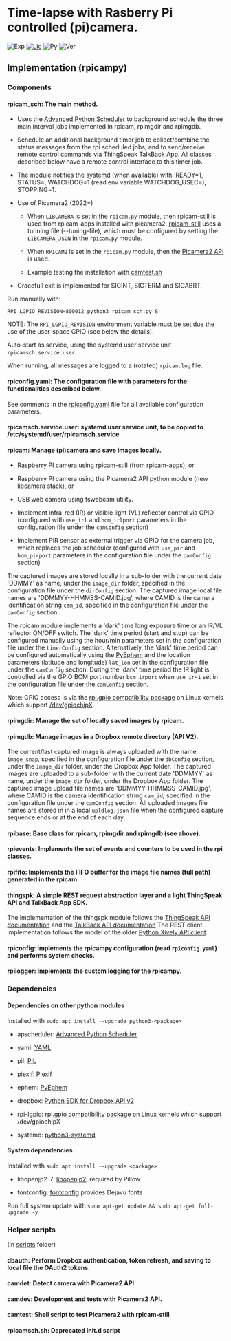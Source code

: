 # Time-lapse with Rasberry Pi controlled (pi)camera.

![Exp](https://img.shields.io/badge/Dev-Experimental-orange.svg)
[![Lic](https://img.shields.io/badge/License-Apache2.0-green)](http://www.apache.org/licenses/LICENSE-2.0)
![Py](https://img.shields.io/badge/Python-3.12+-green)
![Ver](https://img.shields.io/badge/Version-7.0-blue)

## Implementation (rpicampy)

### Components

#### rpicam_sch:  The main method. 

- Uses the [Advanced Python Scheduler](http://apscheduler.readthedocs.org/en/latest/) to background schedule the three main interval jobs implemented in rpicam, rpimgdir and rpimgdb. 

- Schedule an additional background timer job to collect/combine the status messages from the rpi scheduled jobs, and to send/receive remote control commands via ThingSpeak TalkBack App. All classes described below have a remote control interface to this timer job.

- The module notifies the [systemd](https://www.freedesktop.org/software/systemd/python-systemd/) (when available) with: READY=1, STATUS=, WATCHDOG=1 (read env variable WATCHDOG_USEC=), STOPPING=1.

- Use of Picamera2 (2022+)
  - When `LIBCAMERA` is set in the `rpicam.py` module, then rpicam-still is used from rpicam-apps installed with picamera2.
[rpicam-still](https://www.raspberrypi.com/documentation/computers/camera_software.html#rpicam-still) uses a tunning file (--tuning-file), which must be configured by setting the `LIBCAMERA_JSON` in the `rpicam.py` module.

  - When `RPICAM2` is set in the `rpicam.py` module, then the [Picamera2 API](https://datasheets.raspberrypi.com/camera/picamera2-manual.pdf) is used.

  - Example testing the installation with [camtest.sh](./scripts/camtest.sh)

- Gracefull exit is implemented for SIGINT, SIGTERM and SIGABRT.

Run manually with: 
```
RPI_LGPIO_REVISION=800012 python3 rpicam_sch.py &
```
NOTE: The `RPI_LGPIO_REVISION` environment variable must be set due the use of the user-space GPIO (see below the details).

Auto-start as service, using the systemd user service unit `rpicamsch.service.user`.

When running, all messages are logged to a (rotated) `rpicam.log` file.

#### rpiconfig.yaml:	The configuration file with parameters for the functionalities described below.

See comments in the [rpiconfig.yaml](./rpiconfig.yaml) file for all available configuration parameters.

#### rpicamsch.service.user: systemd user service unit, to be copied to /etc/systemd/user/rpicamsch.service

#### rpicam:	Manage (pi)camera and save images locally.

- Raspberry PI camera using rpicam-still (from rpicam-apps), or

- Raspberry PI camera using the Picamera2 API python module (new libcamera stack), or

- USB web camera using fswebcam utility. 

- Implement infra-red (IR) or visible light (VL) reflector control via GPIO (configured with `use_irl` and `bcm_irlport` parameters in the configuration file under the `camConfig` section)

- Implement PIR sensor as external trigger via GPIO for the camera job, which replaces the job scheduler (configured with `use_pir` and `bcm_pirport` parameters in the configuration file under the `camConfig` section)

The captured images are stored locally in a sub-folder with the current date 'DDMMY' as name, under the `image_dir` folder, specified in the configuration file under the `dirConfig` section.
The captured image local file names are 'DDMMYY-HHMMSS-CAMID.jpg', where CAMID is the camera identification string `cam_id`, specified in the configuration file under the `camConfig` section.

The rpicam module implements a 'dark' time long exposure time or an IR/VL reflector ON/OFF switch. 
The 'dark' time period (start and stop) can be configured manually using the hour/min parameters set in the configuration file under the `timerConfig` section.
Alternatively, the 'dark' time period can be configured automatically using the [PyEphem](http://rhodesmill.org/pyephem/) 
and the location parameters (latitude and longitude) `lat_lon` set in the configuration file under the `camConfig` section.
During the 'dark' time period the IR light is controlled via the GPIO BCM port number `bcm_irport` when `use_ir=1` set in the configuration file under the `camConfig` section.

Note: GPIO access is via the [rpi.gpio compatibility package](https://rpi-lgpio.readthedocs.io/en/latest/index.html) on Linux kernels which support [/dev/gpiochipX](https://www.thegoodpenguin.co.uk/blog/stop-using-sys-class-gpio-its-deprecated/).

#### rpimgdir:	Manage the set of locally saved images by rpicam.  

#### rpimgdb:	Manage images in a Dropbox remote directory (API V2).

The current/last captured image is always uploaded with the name `image_snap`, specified in the configuration file under the `dbConfig` section,
under the `image_dir` folder, under the Dropbox App folder.
The captured images are uploaded to a sub-folder with the current date 'DDMMYY' as name, under the `image_dir` folder, under the Dropbox App folder.
The captured image upload file names are 'DDMMYY-HHMMSS-CAMID.jpg', where CAMID is the camera identification string `cam_id`, specified in the configuration file under the `camConfig` section.
All uploaded images file names are stored in in a local `upldlog.json` file when the configured capture sequence ends or at the end of each day.

#### rpibase:	Base class for rpicam, rpimgdir and rpimgdb (see above).

#### rpievents:	Implements the set of events and counters to be used in the rpi classes.

#### rpififo:	Implements the FIFO buffer for the image file names (full path) generated in the rpicam.

#### thingspk:	A simple REST request abstraction layer and a light ThingSpeak API and TalkBack App SDK. 

The implementation of the thingspk module follows the [ThingSpeak API documentation](https://www.mathworks.com/help/thingspeak/)
and the [TalkBack API documentation](https://www.mathworks.com/help/thingspeak/talkback-app.html)
The REST client implementation follows the model of the older [Python Xively API client](https://github.com/xively/xively-python).

#### rpiconfig:	Implements the rpicampy configuration (read `rpiconfig.yaml`) and performs system checks.

#### rpilogger:	Implements the custom logging for the rpicampy.


### Dependencies 

#### Dependencies on other python modules

Installed with `sudo apt install --upgrade python3-<package>`

- apscheduler: [Advanced Python Scheduler](https://pypi.python.org/pypi/APScheduler)

- yaml: [YAML](https://packages.debian.org/bookworm/python3-yaml)

- pil: [PIL](https://pillow.readthedocs.io/en/latest/)

- piexif: [Piexif](https://piexif.readthedocs.io/en/latest/index.html)

- ephem: [PyEphem](https://packages.debian.org/bookworm/python3-ephem)

- dropbox:  [Python SDK for Dropbox API v2](https://github.com/dropbox/dropbox-sdk-python)

- rpi-lgpio: [rpi.gpio compatibility package](https://rpi-lgpio.readthedocs.io/en/latest/index.html) on Linux kernels which support /dev/gpiochipX

- systemd: [python3-systemd](https://github.com/systemd/python-systemd)

#### System dependencies

Installed with `sudo apt install --upgrade <package>`

- libopenjp2-7: [libopenjp2](https://packages.debian.org/stable/libs/libopenjp2-7), required by Pillow

- fontconfig: [fontconfig](https://packages.debian.org/bookworm/fontconfig) provides Dejavu fonts

Run full system update with `sudo apt-get update && sudo apt-get full-upgrade -y`

### Helper scripts
(in [scripts](.scripts) folder)

#### dbauth: Perform Dropbox authentication, token refresh, and saving to local file the OAuth2 tokens.

#### camdet: Detect camera with Picamera2 API.

#### camdev: Development and tests with Picamera2 API.

#### camtest: Shell script to test Picamera2 with rpicam-still

#### rpicamsch.sh: Deprecated init.d script